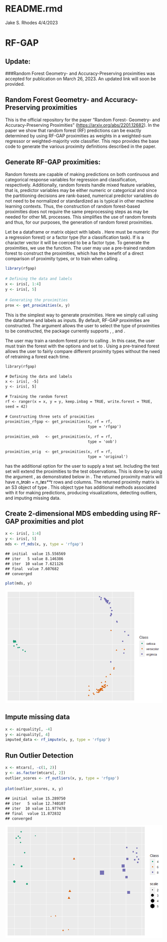 README.rmd
================
Jake S. Rhodes
4/4/2023

# RF-GAP

## Update:

\#\#\#Random Forest Geometry- and Accuracy-Preserving proximities was
accepted for publication on March 26, 2023. An updated link will soon be
provided.

## Random Forest Geometry- and Accuracy-Preserving proximities

This is the official repository for the paper “Random Forest- Geometry-
and Accuracy-Preserving Proximities”
(<https://arxiv.org/abs/2201.12682>). In the paper we show that random
forest (RF) predictions can be exactly determined by using RF-GAP
proximities as weights in a weighted-sum regressor or weighted-majority
vote classifier. This repo provides the base code to generate the
various proximity definitions described in the paper.

## Generate RF-GAP proximities:

Random forests are capable of making predictions on both continuous and
categorical response variables for regression and classification,
respectively. Additionally, random forests handle mixed feature
variables, that is, predictor variables may be either numeric or
categorical and since the partitioning decisions are rank-based,
numerical predictor variables do not need to be normalized or
standardized as is typical in other machine learning contexts. Thus, the
construction of random forest-based proximities does not require the
same preprocessing steps as may be needed for other ML processes. This
simplifies the use of random forests and thus, for our purposes, the
generation of random forest proximities.

Let be a dataframe or matrix object with labels . Here must be numeric
(for a regression forest) or a factor type (for a classification task).
If is a character vector it will be coerced to be a factor type. To
generate the proximities, we use the function. The user may use a
pre-trained random forest to construct the proximities, which has the
benefit of a direct comparison of proximity types, or to train when
calling .

``` r
library(rfgap)

# Defining the data and labels
x <- iris[, 1:4]
y <- iris[, 5]

# Generating the proximities
prox <- get_proximities(x, y)
```

This is the simplest way to generate proximities. Here we simply call
using the dataframe and labels as inputs. By default, RF-GAP proximities
are constructed. The argument allows the user to select the type of
proximities to be constructed, the package currently supports , , and .

The user may train a random forest prior to calling . In this case, the
user must train the forest with the options and set to . Using a
pre-trained forest allows the user to fairly compare different proximity
types without the need of retraining a forest each time.

    library(rfgap)

    # Defining the data and labels
    x <- iris[, -5]
    y <- iris[, 5]

    # Training the random forest
    rf <- ranger(x = x, y = y, keep.inbag = TRUE, write.forest = TRUE, seed = 42)

    # Constructing three sets of proximities
    proximities_rfgap <- get_proximities(x, rf = rf,
                                         type = 'rfgap')
                                         
    proximities_oob   <- get_proximities(x, rf = rf,
                                         type = 'oob')
                                         
    proximities_orig  <- get_proximities(x, rf = rf, 
                                         type = 'original')

has the additional option for the user to supply a test set. Including
the test set will extend the proximities to the test observations. This
is done by using the argument , as demonstrated below in . The returned
proximity matrix will have *n*\_*t**r**a**i**n* + *n*\_*t**e**s**t* rows
and columns. The returned proximity matrix is an S3 object of type .
This object type has additional methods associated with it for making
predictions, producing visualizations, detecting outliers, and imputing
missing data.

## Create 2-dimensional MDS embedding using RF-GAP proximities and plot

``` r
x <- iris[, 1:4]
y <- iris[, 5]
mds <- rf_mds(x, y, type = 'rfgap')
```

    ## initial  value 15.556569 
    ## iter   5 value 8.146386
    ## iter  10 value 7.621126
    ## final  value 7.607682 
    ## converged

``` r
plot(mds, y)
```

![](README_files/figure-gfm/unnamed-chunk-1-1.png)<!-- -->

## Impute missing data

``` r
x <- airquality[, -4]
y <- airquality[, 4]
imputed_data <- rf_impute(x, y, type = 'rfgap')
```

## Run Outlier Detection

``` r
x <- mtcars[, -c(1, 2)]
y <- as.factor(mtcars[, 2])
outlier_scores <- rf_outliers(x, y, type = 'rfgap')

plot(outlier_scores, x, y)
```

    ## initial  value 15.289750 
    ## iter   5 value 12.740107
    ## iter  10 value 11.977478
    ## final  value 11.872832 
    ## converged

![](README_files/figure-gfm/unnamed-chunk-3-1.png)<!-- -->
